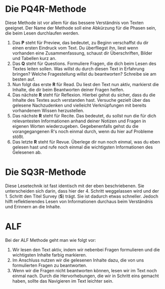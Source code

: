 <!-- ["Lernen","Lernmethoden"] -->

# Die PQ4R-Methode

Diese Methode ist vor allem für das bessere Verständnis von Texten geeignet. Der Name der Methode soll eine Abkürzung für die Phasen sein, die beim Lesen durchlaufen werden. 
1. Das **P** steht für Preview, das bedeutet, zu Beginn verschaffst du dir einen ersten Eindruck vom Text. Du überfliegst ihn, liest wenn vorhanden eine Zusammenfassung, schaust dir Überschriften, Bilder und Tabellen kurz an. 
2. Das **Q** steht für Questions. Formuliere Fragen, die dich beim Lesen des Textes leiten sollen. Was willst du durch diesen Text in Erfahrung bringen? Welche Fragestellung willst du beantworten? Schreibe sie am besten auf.
3. Nun folgt das erste **R** für Read. Du liest den Text nun aktiv, markierst die Inhalte, die dir beim Beantworten deiner Fragen helfen.
4. Das nächste **R** steht für Reflexion. Hierbei gehst du sicher, dass du die Inhalte des Textes auch verstanden hast. Versuche gezielt über das gelesene Nachzudenken und vielleicht Verknüpfungen mit bereits vorhandenem Wissen herzustellen.
5. Das nächste **R** steht für Recite. Das bedeutet, du sollst nun die für dich relevantesten Informationen anhand deiner Notizen und Fragen in eigenen Worten wiederzugeben. Gegebenenfalls gehst du die vorangegangenen R's noch einmal durch, wenn du hier auf Probleme stößt.
6. Das letzte **R** steht für Revue. Überlege dir nun noch einmal, was du eben gelesen hast und rufe noch einmal die wichtigsten Informationen des Gelesenen ab.

# Die SQ3R-Methode

Diese Lesetechnik ist fast identisch mit der eben beschriebenen. Sie unterscheiden sich darin, dass hier der 4. Schritt weggelassen wird und der 1. Schritt den Titel Survey (**S**) trägt. Sie ist dadurch etwas schneller. Jedoch hilft reflektierendes Lesen von Informationen durchaus beim Verständnis und Erinnern an die Inhalte.

# ALF

Bei der ALF Methode geht man wie folgt vor:

1. Wir lesen den Text aktiv, indem wir nebenbei Fragen formulieren und die wichtigsten Inhalte farbig markieren.
2. Im Anschluss nutzen wir die gelesenen Inhalte dazu, die von uns formulierten Fragen zu beantworten.
3. Wenn wir die Fragen nicht beantworten können, lesen wir im Text noch einmal nach. Durch die Hervorhebungen, die wir in Schritt eins gemacht haben, sollte das Navigieren im Text leichter sein.
